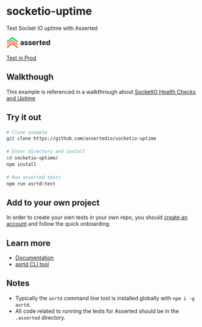 # socketio-uptime
Test Socket IO uptime with Asserted

![asserted.io](https://raw.githubusercontent.com/assertedio/socketio-uptime/master/images/logo.png)

[Test in Prod](https://asserted.io)

## Walkthough

This example is referenced in a walkthrough about [SocketIO Health Checks and Uptime](https://asserted.io/posts/socketio-health-check-uptime)

## Try it out

```bash
# Clone example
git clone https://github.com/assertedio/socketio-uptime

# Enter directory and install
cd socketio-uptime/
npm install

# Run asserted tests
npm run asrtd:test
```

## Add to your own project
In order to create your own tests in your own repo, you should [create an account](https://app.asserted.io) and follow the quick onboarding.

## Learn more
- [Documentation](https://docs.asserted.io)
- [asrtd CLI tool](https://github.com/assertedio/asrtd)

## Notes

- Typically the `asrtd` command line tool is installed globally with `npm i -g asrtd`.
- All code related to running the tests for Asserted should be in the `.asserted` directory. 

